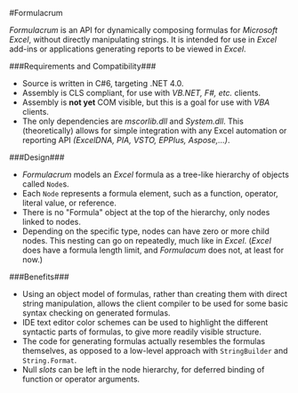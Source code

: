 #Formulacrum 

*Formulacrum* is an API for dynamically composing formulas for *Microsoft Excel*, without directly manipulating strings.  It is intended for use in *Excel* add-ins or applications generating reports to be viewed in *Excel*.

###Requirements and Compatibility###
  * Source is written in C#6, targeting .NET 4.0. 
  * Assembly is CLS compliant, for use with *VB.NET, F#, etc.* clients.
  * Assembly is **not yet** COM visible, but this is a goal for use with *VBA* clients.
  * The only dependencies are *mscorlib.dll* and *System.dll*.  This (theoretically) allows for simple integration with any Excel automation or reporting API *(ExcelDNA, PIA, VSTO, EPPlus, Aspose,...)*.

###Design###
  * *Formulacrum* models an *Excel* formula as a tree-like hierarchy of objects called `Node`s. 
  * Each `Node` represents a formula element, such as a function, operator, literal value, or reference.
  * There is no "Formula" object at the top of the hierarchy, only nodes linked to nodes.
  * Depending on the specific type, nodes can have zero or more child nodes.  This nesting can go on repeatedly, much like in *Excel*.  (*Excel* does have a formula length limit, and *Formulacum* does not, at least for now.)

###Benefits###
  * Using an object model of formulas, rather than creating them with direct string manipulation, allows the client compiler to be used for some basic syntax checking on generated formulas.
  * IDE text editor color schemes can be used to highlight the different syntactic parts of formulas, to give more readily visible structure.
  * The code for generating formulas actually resembles the formulas themselves, as opposed to a low-level approach with `StringBuilder` and `String.Format`.
  * Null *slots* can be left in the node hierarchy, for deferred binding of function or operator arguments.
